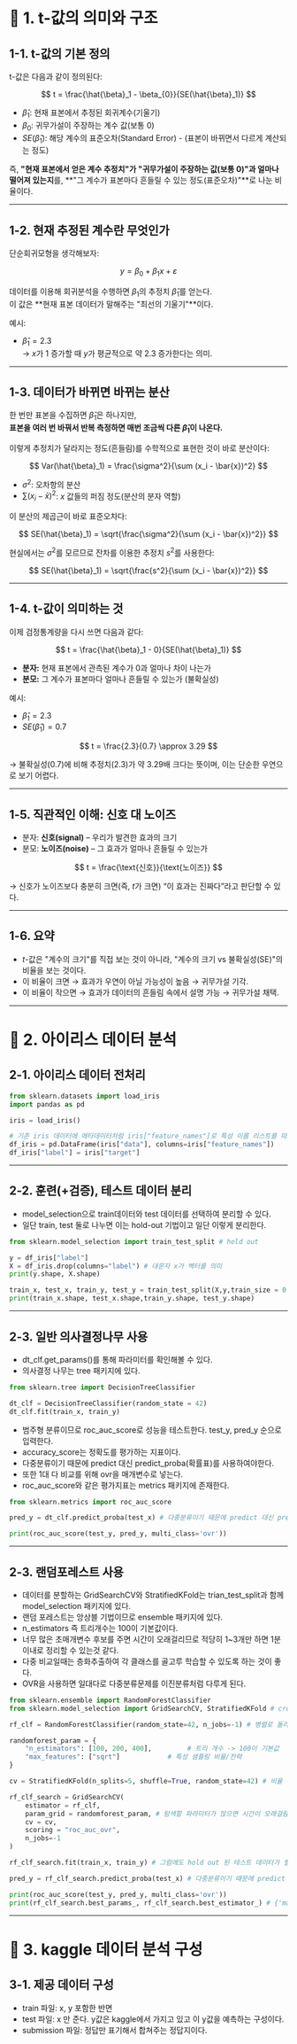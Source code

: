 # 📌 1. t-값의 의미와 구조
## 1-1. t-값의 기본 정의

t-값은 다음과 같이 정의된다:

$$
t = \frac{\hat{\beta}_1 - \beta_{0}}{SE(\hat{\beta}_1)}
$$

- $\hat{\beta}_1$: 현재 표본에서 추정된 회귀계수(기울기)  
- $\beta_{0}$: 귀무가설이 주장하는 계수 값(보통 0)  
- $SE(\hat{\beta}_1)$: 해당 계수의 표준오차(Standard Error) - (표본이 바뀌면서 다르게 계산되는 정도)

즉, **"현재 표본에서 얻은 계수 추정치"가 "귀무가설이 주장하는 값(보통 0)"과 얼마나 떨어져 있는지**를, **"그 계수가 표본마다 흔들릴 수 있는 정도(표준오차)"**로 나눈 비율이다.

---

## 1-2. 현재 추정된 계수란 무엇인가

단순회귀모형을 생각해보자:

$$
y = \beta_0 + \beta_1 x + \varepsilon
$$

데이터를 이용해 회귀분석을 수행하면 $\beta_1$의 추정치 $\hat{\beta}_1$를 얻는다.  
이 값은 **현재 표본 데이터가 말해주는 "최선의 기울기"**이다.

예시:  
- $\hat{\beta}_1 = 2.3$  
→ $x$가 1 증가할 때 $y$가 평균적으로 약 2.3 증가한다는 의미.

---

## 1-3. 데이터가 바뀌면 바뀌는 분산

한 번만 표본을 수집하면 $\hat{\beta}_1$은 하나지만,  
**표본을 여러 번 바꿔서 반복 측정하면 매번 조금씩 다른 $\hat{\beta}_1$이 나온다.**  

이렇게 추정치가 달라지는 정도(흔들림)를 수학적으로 표현한 것이 바로 분산이다:

$$
Var(\hat{\beta}_1) = \frac{\sigma^2}{\sum (x_i - \bar{x})^2}
$$

- $\sigma^2$: 오차항의 분산  
- $\sum (x_i - \bar{x})^2$: $x$ 값들의 퍼짐 정도(분산의 분자 역할)

이 분산의 제곱근이 바로 표준오차다:

$$
SE(\hat{\beta}_1) = \sqrt{\frac{\sigma^2}{\sum (x_i - \bar{x})^2}}
$$

현실에서는 $\sigma^2$를 모르므로 잔차를 이용한 추정치 $s^2$를 사용한다:

$$
SE(\hat{\beta}_1) = \sqrt{\frac{s^2}{\sum (x_i - \bar{x})^2}}
$$

---

## 1-4. t-값이 의미하는 것

이제 검정통계량을 다시 쓰면 다음과 같다:

$$
t = \frac{\hat{\beta}_1 - 0}{SE(\hat{\beta}_1)}
$$

- **분자:** 현재 표본에서 관측된 계수가 0과 얼마나 차이 나는가  
- **분모:** 그 계수가 표본마다 얼마나 흔들릴 수 있는가 (불확실성)

예시:  
- $\hat{\beta}_1 = 2.3$  
- $SE(\hat{\beta}_1) = 0.7$

$$
t = \frac{2.3}{0.7} \approx 3.29
$$

→ 불확실성(0.7)에 비해 추정치(2.3)가 약 3.29배 크다는 뜻이며, 이는 단순한 우연으로 보기 어렵다.

---

## 1-5. 직관적인 이해: 신호 대 노이즈

- 분자: **신호(signal)** – 우리가 발견한 효과의 크기  
- 분모: **노이즈(noise)** – 그 효과가 얼마나 흔들릴 수 있는가

$$
t = \frac{\text{신호}}{\text{노이즈}}
$$

→ 신호가 노이즈보다 충분히 크면(즉, $t$가 크면) “이 효과는 진짜다”라고 판단할 수 있다.

---

## 1-6. 요약

- $t$-값은 "계수의 크기"를 직접 보는 것이 아니라, "계수의 크기 vs 불확실성(SE)"의 비율을 보는 것이다.  
- 이 비율이 크면 → 효과가 우연이 아닐 가능성이 높음 → 귀무가설 기각.  
- 이 비율이 작으면 → 효과가 데이터의 흔들림 속에서 설명 가능 → 귀무가설 채택.

---

# 📌 2. 아이리스 데이터 분석
## 2-1. 아이리스 데이터 전처리
```py
from sklearn.datasets import load_iris
import pandas as pd

iris = load_iris()

# 기존 iris 데이터에 메타데이터처럼 iris["feature_names"]로 특성 이름 리스트를 따로 만들어두었다.
df_iris = pd.DataFrame(iris["data"], columns=iris["feature_names"])
df_iris["label"] = iris["target"]
```

---

## 2-2. 훈련(+검증), 테스트 데이터 분리
- model_selection으로 train데이터와 test 데이터를 선택하여 분리할 수 있다.
- 일단 train, test 둘로 나누면 이는 hold-out 기법이고 일단 이렇게 분리한다.
```py
from sklearn.model_selection import train_test_split # hold out

y = df_iris["label"]
X = df_iris.drop(columns="label") # 대문자 x가 벡터를 의미
print(y.shape, X.shape)

train_x, test_x, train_y, test_y = train_test_split(X,y,train_size = 0.8, random_state=42) # 파레토 확률
print(train_x.shape, test_x.shape,train_y.shape, test_y.shape)
```

---

## 2-3. 일반 의사결정나무 사용
- dt_clf.get_params()를 통해 파라미터를 확인해볼 수 있다.
- 의사결정 나무는 tree 패키지에 있다.
```py
from sklearn.tree import DecisionTreeClassifier

dt_clf = DecisionTreeClassifier(random_state = 42)
dt_clf.fit(train_x, train_y)
```
- 범주형 분류이므로 roc_auc_score로 성능을 테스트한다. test_y, pred_y 순으로 입력한다.
- accuracy_score는 정확도를 평가하는 지표이다.
- 다중분류이기 때문에 predict 대신 predict_proba(확률표)를 사용하여야한다.
- 또한 1대 다 비교를 위해 ovr을 매개변수로 넣는다.
- roc_auc_score와 같은 평가지표는 metrics 패키지에 존재한다. 
```py
from sklearn.metrics import roc_auc_score

pred_y = dt_clf.predict_proba(test_x) # 다중분류이기 때문에 predict 대신 predict_proba를 사용하여야한다.

print(roc_auc_score(test_y, pred_y, multi_class='ovr'))
```

---

## 2-3. 랜덤포레스트 사용
- 데이터를 분할하는 GridSearchCV와 StratifiedKFold는 trian_test_split과 함께 model_selection 패키지에 있다.
- 랜덤 포레스트는 앙상블 기법이므로 ensemble 패키지에 있다.
- n_estimators 즉 트리개수는 100이 기본값이다.
- 너무 많은 초매개변수 후보를 주면 시간이 오래걸리므로 적당히 1~3개만 하면 1분 이내로 정리할 수 있는것 같다.
- 다중 비교일때는 층화추출하여 각 클래스를 골고루 학습할 수 있도록 하는 것이 좋다.
- OVR을 사용하면 일대다로 다중분류문제를 이진분류처럼 다루게 된다.
```py
from sklearn.ensemble import RandomForestClassifier
from sklearn.model_selection import GridSearchCV, StratifiedKFold # cross validation

rf_clf = RandomForestClassifier(random_state=42, n_jobs=-1) # 병렬로 돌리기 -> 안하니까 grid_search할때 너무 오래걸림

randomforest_param = {
    "n_estimators": [100, 200, 400],         # 트리 개수 -> 100이 기본값
    "max_features": ["sqrt"]            # 특성 샘플링 비율/전략
}

cv = StratifiedKFold(n_splits=5, shuffle=True, random_state=42) # 비율 유지하면서 정렬된 상태가 아닌 섞인 상태에서 샘플링

rf_clf_search = GridSearchCV(
    estimator = rf_clf,
    param_grid = randomforest_param, # 탐색할 파라미터가 많으면 시간이 오래걸림
    cv = cv,
    scoring = "roc_auc_ovr",
    n_jobs=-1
)

rf_clf_search.fit(train_x, train_y) # 그럼에도 hold out 된 테스트 데이터가 필요하다

pred_y = rf_clf_search.predict_proba(test_x) # 다중분류이기 때문에 predict 대신 predict_proba를 사용하여야한다.

print(roc_auc_score(test_y, pred_y, multi_class='ovr'))
print(rf_clf_search.best_params_, rf_clf_search.best_estimator_) # {'max_features': 'sqrt', 'n_estimators': 200} RandomForestClassifier(n_estimators=200, n_jobs=-1, random_state=42)
```

---

# 📌 3. kaggle 데이터 분석 구성
## 3-1. 제공 데이터 구성
- train 파일: x, y 포함한 반면
- test 파일: x 만 준다. y값은 kaggle에서 가지고 있고 이 y값을 예측하는 구성이다.
- submission 파일: 정답만 표기해서 합쳐주는 정답지이다.